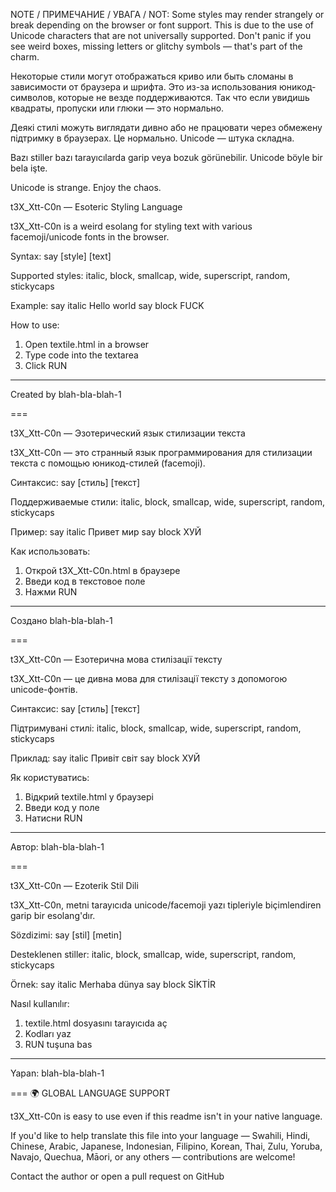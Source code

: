 
NOTE / ПРИМЕЧАНИЕ / УВАГА / NOT:
Some styles may render strangely or break depending on the browser or font support.
This is due to the use of Unicode characters that are not universally supported.
Don't panic if you see weird boxes, missing letters or glitchy symbols — that's part of the charm.

Некоторые стили могут отображаться криво или быть сломаны в зависимости от браузера и шрифта.
Это из-за использования юникод-символов, которые не везде поддерживаются.
Так что если увидишь квадраты, пропуски или глюки — это нормально.

Деякі стилі можуть виглядати дивно або не працювати через обмежену підтримку в браузерах.
Це нормально. Unicode — штука складна.

Bazı stiller bazı tarayıcılarda garip veya bozuk görünebilir. Unicode böyle bir bela işte.

Unicode is strange. Enjoy the chaos.


t3X_Xtt-C0n — Esoteric Styling Language

t3X_Xtt-C0n is a weird esolang for styling text with various facemoji/unicode fonts in the browser.

Syntax:
  say [style] [text]

Supported styles:
  italic, block, smallcap, wide, superscript, random, stickycaps

Example:
  say italic Hello world
  say block FUCK

How to use:
1. Open textile.html in a browser
2. Type code into the textarea
3. Click RUN

---
Created by blah-bla-blah-1


===

t3X_Xtt-C0n — Эзотерический язык стилизации текста

t3X_Xtt-C0n — это странный язык программирования для стилизации текста с помощью юникод-стилей (facemoji).

Синтаксис:
  say [стиль] [текст]

Поддерживаемые стили:
  italic, block, smallcap, wide, superscript, random, stickycaps

Пример:
  say italic Привет мир
  say block ХУЙ

Как использовать:
1. Открой t3X_Xtt-C0n.html в браузере
2. Введи код в текстовое поле
3. Нажми RUN

---
Создано blah-bla-blah-1


===

t3X_Xtt-C0n — Езотерична мова стилізації тексту

t3X_Xtt-C0n — це дивна мова для стилізації тексту з допомогою unicode-фонтів.

Синтаксис:
  say [стиль] [текст]

Підтримувані стилі:
  italic, block, smallcap, wide, superscript, random, stickycaps

Приклад:
  say italic Привіт світ
  say block ХУЙ

Як користуватись:
1. Відкрий textile.html у браузері
2. Введи код у поле
3. Натисни RUN

---
Автор: blah-bla-blah-1


===

t3X_Xtt-C0n — Ezoterik Stil Dili

t3X_Xtt-C0n, metni tarayıcıda unicode/facemoji yazı tipleriyle biçimlendiren garip bir esolang'dır.

Sözdizimi:
  say [stil] [metin]

Desteklenen stiller:
  italic, block, smallcap, wide, superscript, random, stickycaps

Örnek:
  say italic Merhaba dünya
  say block SİKTİR

Nasıl kullanılır:
1. textile.html dosyasını tarayıcıda aç
2. Kodları yaz
3. RUN tuşuna bas

---
Yapan: blah-bla-blah-1



===
🌍 GLOBAL LANGUAGE SUPPORT

t3X_Xtt-C0n is easy to use even if this readme isn't in your native language.

If you'd like to help translate this file into your language — Swahili, Hindi, Chinese, Arabic, Japanese, Indonesian, Filipino, Korean, Thai, Zulu, Yoruba, Navajo, Quechua, Māori, or any others — contributions are welcome!

Contact the author or open a pull request on GitHub
